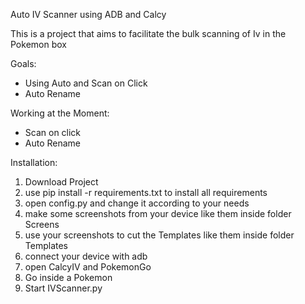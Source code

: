 Auto IV Scanner using ADB and Calcy

This is a project that aims to facilitate the bulk scanning of Iv in the Pokemon box

Goals: 
-   Using Auto and Scan on Click
-   Auto Rename

Working at the Moment:
- Scan on click
- Auto Rename

Installation:

1. Download Project
2. use pip install -r requirements.txt to install all requirements
3. open config.py and change it according to your needs
4. make some screenshots from your device like them inside folder Screens
5. use your screenshots to cut the Templates like them inside folder Templates
6. connect your device with adb
7. open CalcyIV and PokemonGo
8. Go inside a Pokemon
9. Start IVScanner.py
